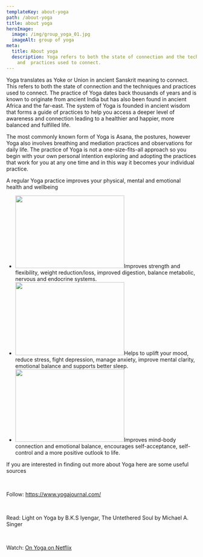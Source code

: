 ```yaml
---
templateKey: about-yoga
path: /about-yoga
title: about yoga
heroImage:
  image: /img/group_yoga_01.jpg
  imageAlt: group of yoga
meta:
  title: About yoga
  description: Yoga refers to both the state of connection and the techniques
    and  practices used to connect.
---
```

<p>Yoga translates as Yoke or Union in ancient Sanskrit meaning to connect. This refers to both the state of connection and the techniques and practices used to connect. The practice of Yoga dates back thousands of years and is known to originate from ancient India but has also been found in ancient Africa and the far-east. The system of Yoga is founded in ancient wisdom that forms a guide of practices to help you access a deeper level of awareness and connection leading to a healthier and happier, more balanced and fulfilled life.</p>
<p>The most commonly known form of Yoga is Asana, the postures, however Yoga also involves breathing and mediation practices and observations for daily life. The practice of Yoga is not a one-size-fits-all approach so you begin with your own personal intention exploring and adopting the practices that work for you at any one time and in this way it becomes your individual practice.</p>
<p>A regular Yoga practice improves your physical, mental and emotional health and wellbeing</p>
<ul>
<li><img src="../img/abdomen-active-activity-396133.jpg" alt="" width="288" height="192">Improves strength and flexibility, weight reduction/loss, improved digestion, balance metabolic, nervous and endocrine systems.</li>
<li><img src="../img/AdobeStock_95680960.jpg" alt="" width="288" height="193">Helps to uplift your mood, reduce stress, fight depression, manage anxiety, improve mental clarity, emotional balance and supports better sleep.</li>
<li><img src="../img/alone-balance-beautiful-1574647.jpg" alt="" width="288" height="192">Improves mind-body connection and emotional balance, encourages self-acceptance, self-control and a more positive outlook to life.</li>
</ul>
<p>If you are interested in finding out more about Yoga here are some useful sources</p>
<br>
<p>Follow: <a href="https://www.yogajournal.com/">https://www.yogajournal.com/</a></p>
<br>
<p>Read: Light on Yoga by B.K.S Iyengar, The Untethered Soul by Michael A. Singer</p>
<br>
<p>Watch: <a href="https://www.netflix.com/title/80187188">On Yoga on Netflix</a></p>

